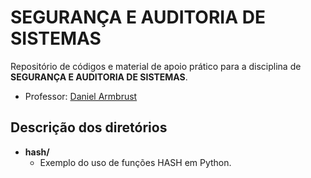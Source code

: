 # SEGURANÇA E AUDITORIA DE SISTEMAS

Repositório de códigos e material de apoio prático para a disciplina de **SEGURANÇA E AUDITORIA DE SISTEMAS**.

- Professor: [Daniel Armbrust](https://www.linkedin.com/in/daniel-armbrust/)

## Descrição dos diretórios

- **hash/**
    - Exemplo do uso de funções HASH em Python.